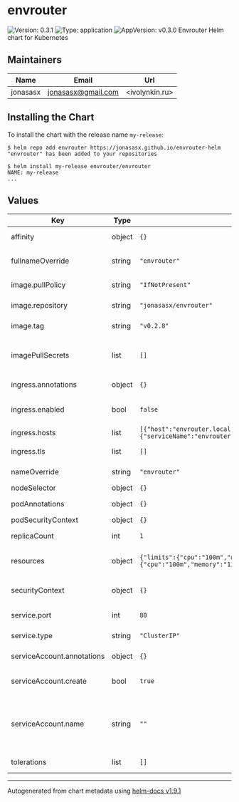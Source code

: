 # envrouter

![Version: 0.3.1](https://img.shields.io/badge/Version-0.3.1-informational?style=flat-square) ![Type: application](https://img.shields.io/badge/Type-application-informational?style=flat-square) ![AppVersion: v0.3.0](https://img.shields.io/badge/AppVersion-v0.3.0-informational?style=flat-square)
Envrouter Helm chart for Kubernetes

## Maintainers

| Name | Email | Url |
| ---- | ------ | --- |
| jonasasx | <jonasasx@gmail.com> | <ivolynkin.ru> |
## Installing the Chart

To install the chart with the release name `my-release`:

```console
$ helm repo add envrouter https://jonasasx.github.io/envrouter-helm
"envrouter" has been added to your repositories

$ helm install my-release envrouter/envrouter
NAME: my-release
...
```

## Values

| Key | Type | Default | Description |
|-----|------|---------|-------------|
| affinity | object | `{}` | Assign custom [affinity] rules |
| fullnameOverride | string | `"envrouter"` | String to fully override `"envrouter.fullname"` |
| image.pullPolicy | string | `"IfNotPresent"` | Image pull policy for extensions |
| image.repository | string | `"jonasasx/envrouter"` | Repository to use for extensions image |
| image.tag | string | `"v0.2.8"` | Tag to use for extensions image |
| imagePullSecrets | list | `[]` | Secrets with credentials to pull images from a private registry |
| ingress.annotations | object | `{}` | Additional ingress annotations |
| ingress.enabled | bool | `false` | Enable an ingress resource for the envrouter server |
| ingress.hosts | list | `[{"host":"envrouter.local","paths":[{"backend":{"serviceName":"envrouter.local","servicePort":80},"path":"/"}]}]` | List of ingress hosts |
| ingress.tls | list | `[]` | Ingress TLS configuration |
| nameOverride | string | `"envrouter"` | Provide a name in place of `envrouter` |
| nodeSelector | object | `{}` | [Node selector] |
| podAnnotations | object | `{}` | Annotations for the deployed pod |
| podSecurityContext | object | `{}` | Pod Security Context |
| replicaCount | int | `1` | Service instance count |
| resources | object | `{"limits":{"cpu":"100m","memory":"128Mi"},"requests":{"cpu":"100m","memory":"128Mi"}}` | Resource limits and requests for the controller |
| securityContext | object | `{}` | Toggle and define securityContext. See [values.yaml] |
| service.port | int | `80` | Envrouter service http port |
| service.type | string | `"ClusterIP"` | Envrouter service type |
| serviceAccount.annotations | object | `{}` | Annotations to add to the service account |
| serviceAccount.create | bool | `true` | Specifies whether a service account should be created |
| serviceAccount.name | string | `""` | The name of the service account to use. If not set and create is true, a name is generated using the fullname template |
| tolerations | list | `[]` | [Tolerations] for use with node taints |

----------------------------------------------
Autogenerated from chart metadata using [helm-docs v1.9.1](https://github.com/norwoodj/helm-docs/releases/v1.9.1)